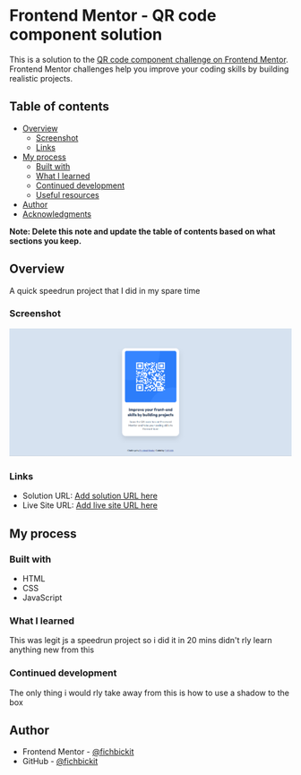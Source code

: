 # Frontend Mentor - QR code component solution

This is a solution to the [QR code component challenge on Frontend Mentor](https://www.frontendmentor.io/challenges/qr-code-component-iux_sIO_H). Frontend Mentor challenges help you improve your coding skills by building realistic projects. 

## Table of contents

- [Overview](#overview)
  - [Screenshot](#screenshot)
  - [Links](#links)
- [My process](#my-process)
  - [Built with](#built-with)
  - [What I learned](#what-i-learned)
  - [Continued development](#continued-development)
  - [Useful resources](#useful-resources)
- [Author](#author)
- [Acknowledgments](#acknowledgments)

**Note: Delete this note and update the table of contents based on what sections you keep.**

## Overview

A quick speedrun project that I did in my spare time

### Screenshot

![](./Screenshot.png)


### Links

- Solution URL: [Add solution URL here](https://your-solution-url.com)
- Live Site URL: [Add live site URL here](https://your-live-site-url.com)

## My process

### Built with

- HTML
- CSS
- JavaScript


### What I learned

This was legit js a speedrun project so i did it in 20 mins didn't rly learn anything new from this

### Continued development

The only thing i would rly take away from this is how to use a shadow to the box

## Author

- Frontend Mentor - [@fichbickit](https://www.frontendmentor.io/profile/fichbickit)
- GitHub - [@fichbickit](https://github.com/FichBickit)
